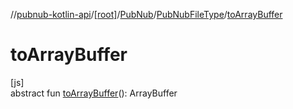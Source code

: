 //[pubnub-kotlin-api](../../../../index.md)/[[root]](../../index.md)/[PubNub](../index.md)/[PubNubFileType](index.md)/[toArrayBuffer](to-array-buffer.md)

# toArrayBuffer

[js]\
abstract fun [toArrayBuffer](to-array-buffer.md)(): ArrayBuffer
